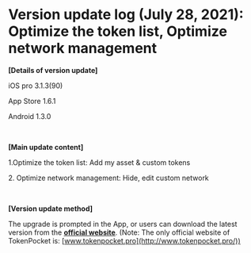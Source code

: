# Version update log (July 28, 2021): Optimize the token list, Optimize network management

**\[Details of version update]**

iOS pro 3.1.3(90)

App Store 1.6.1

Android 1.3.0

‌

**\[Main update content]**

1.Optimize the token list: Add my asset & custom tokens&#x20;

2\. Optimize network management: Hide, edit custom network

‌

**\[Version update method]**

The upgrade is prompted in the App, or users can download the latest version from the [**official website**](https://www.tokenpocket.pro/en/download/app). (Note: The only official website of TokenPocket is: [www.tokenpocket.pro](http://www.tokenpocket.pro/))

**​**[\
](https://tphelp.gitbook.io/en/announcement/update)
